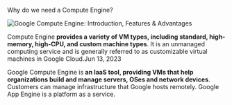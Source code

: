 Why do we need a Compute Engine?

![Google Compute Engine: Introduction, Features & Advantages](https://encrypted-tbn0.gstatic.com/images?q=tbn:ANd9GcRcaD7s69kA_l-IbKRnj5NXX0ezzFFRXxh1KwTIvbZv&s)

Compute Engine **provides a variety of VM types, including standard, high-memory, high-CPU, and custom machine types**. It is an unmanaged computing service and is generally referred to as customizable virtual machines in Google Cloud.Jun 13, 2023


Google Compute Engine is **an IaaS tool, providing VMs that help organizations build and manage servers, OSes and network devices**. Customers can manage infrastructure that Google hosts remotely. Google App Engine is a platform as a service.